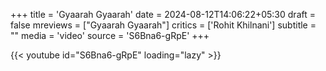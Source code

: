 +++
title = 'Gyaarah Gyaarah'
date = 2024-08-12T14:06:22+05:30
draft = false
mreviews = ["Gyaarah Gyaarah"]
critics = ['Rohit Khilnani']
subtitle = ""
media = 'video'
source = 'S6Bna6-gRpE'
+++

{{< youtube id="S6Bna6-gRpE" loading="lazy" >}}
